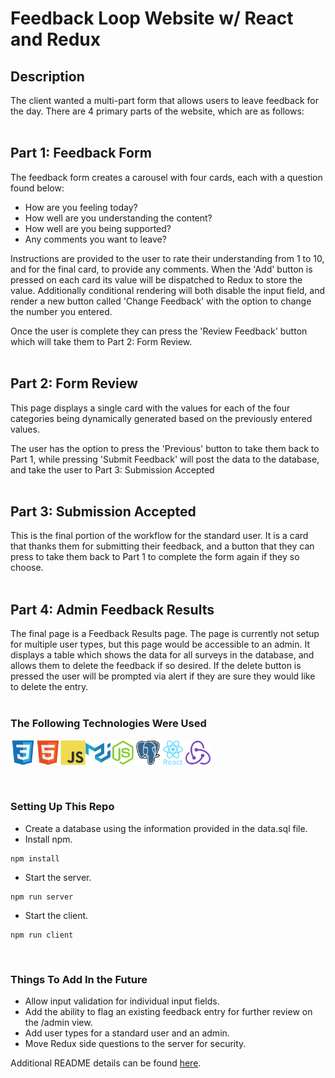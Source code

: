 # Feedback Loop Website w/ React and Redux

## Description

The client wanted a multi-part form that allows users to leave feedback for the day. 
There are 4 primary parts of the website, which are as follows:
<br /><br />

## Part 1: Feedback Form
The feedback form creates a carousel with four cards, each with a question found below:
- How are you feeling today?
- How well are you understanding the content?
- How well are you being supported?
- Any comments you want to leave?

Instructions are provided to the user to rate their understanding from 1 to 10, and for the final card, to provide any comments. When the 'Add' button is pressed on each card its value will be dispatched to Redux to store the value. Additionally conditional rendering will both disable the input field, and render a new button called 'Change Feedback' with the option to change the number you entered.

Once the user is complete they can press the 'Review Feedback' button which will take them to Part 2: Form Review.
<br /><br />

## Part 2: Form Review

This page displays a single card with the values for each of the four categories being dynamically generated based on the previously entered values.

The user has the option to press the 'Previous' button to take them back to Part 1, while pressing 'Submit Feedback' will post the data to the database, and take the user to Part 3: Submission Accepted
<br /><br />

## Part 3: Submission Accepted

This is the final portion of the workflow for the standard user. It is a card that thanks them for submitting their feedback, and a button that they can press to take them back to Part 1 to complete the form again if they so choose. 
<br /><br />

## Part 4: Admin Feedback Results

The final page is a Feedback Results page. The page is currently not setup for multiple user types, but this page would be accessible to an admin. It displays a table which shows the data for all surveys in the database, and allows them to delete the feedback if so desired. If the delete button is pressed the user will be prompted via alert if they are sure they would like to delete the entry.
<br /><br />

### The Following Technologies Were Used


<a href="https://developer.mozilla.org/en-US/docs/Web/CSS"><img src="https://raw.githubusercontent.com/devicons/devicon/master/icons/css3/css3-original.svg" height="40px" width="40px" /></a><a href="https://developer.mozilla.org/en-US/docs/Web/HTML"><img src="https://raw.githubusercontent.com/devicons/devicon/master/icons/html5/html5-original.svg" height="40px" width="40px" /></a><a href="https://developer.mozilla.org/en-US/docs/Web/JavaScript"><img src="https://raw.githubusercontent.com/devicons/devicon/master/icons/javascript/javascript-original.svg" height="40px" width="40px" /></a><a href="https://material-ui.com/"><img src="https://raw.githubusercontent.com/devicons/devicon/master/icons/materialui/materialui-original.svg" height="40px" width="40px" /></a><a href="https://nodejs.org/en/"><img src="https://raw.githubusercontent.com/devicons/devicon/master/icons/nodejs/nodejs-original.svg" height="40px" width="40px" /></a><a href="https://www.postgresql.org/"><img src="https://raw.githubusercontent.com/devicons/devicon/master/icons/postgresql/postgresql-original.svg" height="40px" width="40px" /></a><a href="https://reactjs.org/"><img src="https://raw.githubusercontent.com/devicons/devicon/master/icons/react/react-original-wordmark.svg" height="40px" width="40px" /></a><a href="https://redux.js.org/"><img src="https://raw.githubusercontent.com/devicons/devicon/master/icons/redux/redux-original.svg" height="40px" width="40px" /></a>

<br />

### Setting Up This Repo
- Create a database using the information provided in the data.sql file.
- Install npm.
```
npm install
```
- Start the server.
```
npm run server
```
- Start the client.
```
npm run client
```

<br />

### Things To Add In the Future

- Allow input validation for individual input fields.
- Add the ability to flag an existing feedback entry for further review on the /admin view.
- Add user types for a standard user and an admin.
- Move Redux side questions to the server for security.


Additional README details can be found [here](https://github.com/PrimeAcademy/readme-template/blob/master/README.md).

